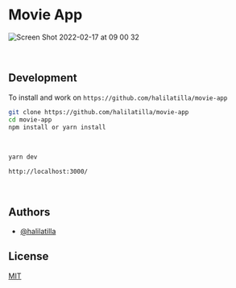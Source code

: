 # Movie App

![Screen Shot 2022-02-17 at 09 00 32](https://user-images.githubusercontent.com/27916419/154414901-cd568e23-90ef-466c-9ca3-de5fc0bcd06a.png)

<br>

## Development


To install and work on `https://github.com/halilatilla/movie-app`

```bash
git clone https://github.com/halilatilla/movie-app
cd movie-app
npm install or yarn install
```

<br>

```bash
yarn dev
```

`http://localhost:3000/`

<br>

## Authors

- [@halilatilla](https://www.github.com/halilatilla)

## License

[MIT](https://choosealicense.com/licenses/mit/)
